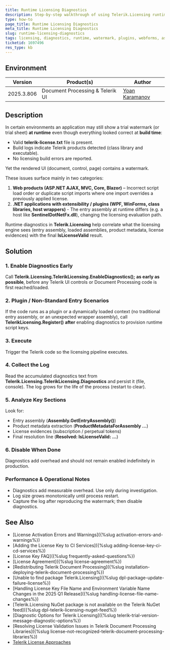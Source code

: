 ```yaml
---
title: Runtime Licensing Diagnostics
description: Step-by-step walkthrough of using Telerik.Licensing runtime diagnostics to investigate unexpected watermarks across web, plugin, and desktop scenarios.
type: how-to
page_title: Runtime Licensing Diagnostics
meta_title: Runtime Licensing Diagnostics
slug: runtime-licensing-diagnostics
tags: licensing, diagnostics, runtime, watermark, plugins, webforms, aspnet, blazor, wpf, winforms, license, key, register
ticketid: 1697496
res_type: kb
---
```


## Environment

| Version | Product(s) | Author |
| ---- | ---- | ---- |
| 2025.3.806 | Document Processing & Telerik UI |[Yoan Karamanov](https://www.telerik.com/blogs/author/yoan-karamanov)|

## Description

In certain environments an application may still show a trial watermark (or trial sheet) **at runtime** even though everything looked correct at **build time**:

* Valid **telerik-license.txt** file is present.
* Build logs indicate Telerik products detected (class library and executable).
* No licensing build errors are reported.

Yet the rendered UI (document, control, page) contains a watermark.

These issues surface mainly in two categories:

1. **Web products (ASP.NET AJAX, MVC, Core, Blazor)** – Incorrect script load order or duplicate script imports where one import overrides a previously applied license.
2. **.NET applications with extensibility / plugins (WPF, WinForms, class libraries, host wrappers)** - The entry assembly at runtime differs (e.g. a host like **SentinelDotNetFx.dll**), changing the licensing evaluation path.

Runtime diagnostics in **Telerik.Licensing** help correlate what the licensing engine sees (entry assembly, loaded assemblies, product metadata, license evidences) with the final **IsLicenseValid** result.

## Solution

### 1. Enable Diagnostics Early
Call **Telerik.Licensing.TelerikLicensing.EnableDiagnostics();** **as early as possible**, before any Telerik UI controls or Document Processing code is first reached/loaded.

### 2. Plugin / Non-Standard Entry Scenarios
If the code runs as a plugin or a dynamically loaded context (no traditional entry assembly, or an unexpected wrapper assembly), call **TelerikLicensing.Register()** **after** enabling diagnostics to provision runtime script keys.

### 3. Execute
Trigger the Telerik code so the licensing pipeline executes.

### 4. Collect the Log
Read the accumulated diagnostics text from **Telerik.Licensing.TelerikLicensing.Diagnostics** and persist it (file, console). The log grows for the life of the process (restart to clear).

### 5. Analyze Key Sections
Look for:
- Entry assembly (**Assembly.GetEntryAssembly()**)
- Product metadata extraction (**ProductMetadataForAssembly ...**)
- License evidences (subscription / perpetual tokens)
- Final resolution line (**Resolved: IsLicenseValid: ...**)

### 6. Disable When Done
Diagnostics add overhead and should not remain enabled indefinitely in production.

### Performance & Operational Notes
- Diagnostics add measurable overhead. Use only during investigation.
- Log size grows monotonically until process restart.
- Capture the log after reproducing the watermark; then disable diagnostics.

## See Also

* [License Activation Errors and Warnings]({%slug activation-errors-and-warnings%})
* [Adding the License Key to CI Services]({%slug adding-license-key-ci-cd-services%})
* [License Key FAQ]({%slug frequently-asked-questions%})
* [License Agreement]({%slug license-agreement%})
* [Redistributing Telerik Document Processing]({%slug installation-deploying-telerik-document-processing%})
* [Unable to find package Telerik.Licensing]({%slug dpl-package-update-failure-license%})
* [Handling License Key File Name and Environment Variable Name Changes in the 2025 Q1 Release]({%slug handling-license-file-name-changes%})
* [Telerik.Licensing NuGet package is not available on the Telerik NuGet feed]({%slug dpl-telerik-licensing-nuget-feed%})
* [Diagnostic Options for Telerik Licensing]({%slug telerik-trial-version-message-diagnostic-options%})
* [Resolving License Validation Issues in Telerik Document Processing Libraries]({%slug license-not-recognized-telerik-document-processing-libraries%})
* [Telerik License Approaches](https://github.com/LanceMcCarthy/DevOpsExamples?tab=readme-ov-file#telerik-license-approaches)
